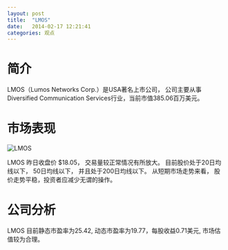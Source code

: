 ```yaml
---
layout: post
title:  "LMOS"
date:   2014-02-17 12:21:41
categories: 观点
---
```


# 简介
LMOS（Lumos Networks Corp.）是USA著名上市公司，
公司主要从事Diversified Communication Services行业，当前市值385.06百万美元。

# 市场表现

![LMOS](http://finviz.com/chart.ashx?t=LMOS&ty=c&ta=1&p=d&s=l)

LMOS 昨日收盘价 $18.05，
交易量较正常情况有所放大。
目前股价处于20日均线以下，
50日均线以下，
并且处于200日均线以下。
从短期市场走势来看，
股价走势平稳，投资者应减少无谓的操作。

# 公司分析
LMOS 目前静态市盈率为25.42, 动态市盈率为19.77，每股收益0.71美元,
市场估值较为合理。
